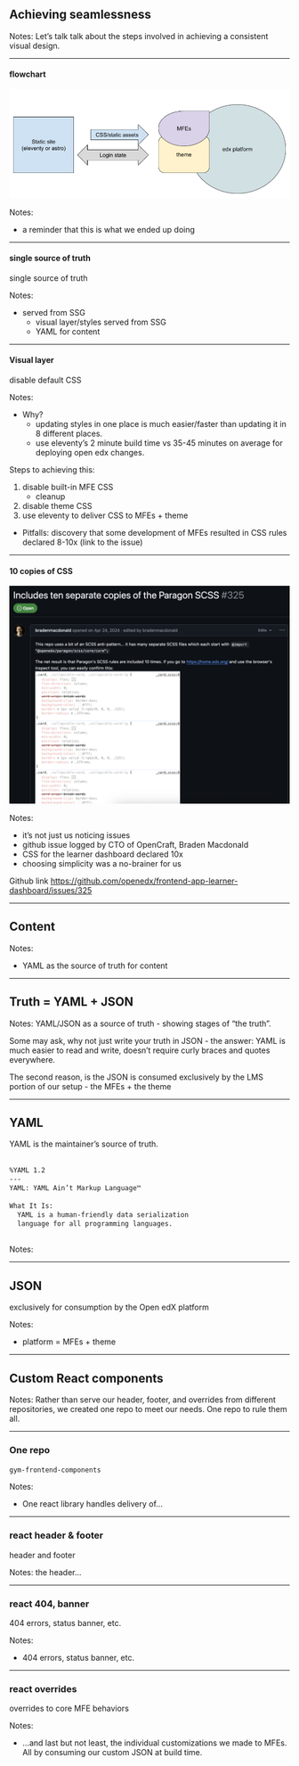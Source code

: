 ## Achieving seamlessness

Notes:
Let’s talk talk about the steps involved in achieving a consistent visual design.

------

#### flowchart <!-- .element: class="hide" -->

![Screenshot of Flowchart](img/gymnasium-flowchart.png)


Notes:
- a reminder that this is what we ended up doing

------

#### single source of truth <!-- .element: class="hide" -->

single source of truth

Notes:
- served from SSG
  - visual layer/styles served from SSG
  - YAML for content

------

#### Visual layer<!-- .element: class="hide" -->

disable default CSS

Notes:
- Why?
  - updating styles in one place is much easier/faster than updating it in 8 different places.
  - use eleventy’s 2 minute build time vs 35-45 minutes on average for deploying open edx changes.

Steps to achieving this:

1. disable built-in MFE CSS
    - cleanup
2. disable theme CSS
3. use eleventy to deliver CSS to MFEs + theme 

- Pitfalls: discovery that some development of MFEs resulted in CSS rules declared 8-10x (link to the issue)

------

#### 10 copies of CSS <!-- .element: class="hide" -->

<!-- .slide: data-background="black" class="" -->

![image of crazy scss](img/10-copies-scss.png)

Notes:
- it’s not just us noticing issues
- github issue logged by CTO of OpenCraft, Braden Macdonald
- CSS for the learner dashboard declared 10x
- choosing simplicity was a no-brainer for us

Github link https://github.com/openedx/frontend-app-learner-dashboard/issues/325

---

## Content

Notes:
- YAML as the source of truth for content

------

<!-- .slide: data-background="black" class="" -->

## Truth = YAML + JSON<!-- .element: class="r-fit-text" -->

Notes:
YAML/JSON as a source of truth - showing stages of “the truth”.

Some may ask, why not just write your truth in JSON - the answer:  YAML is much easier to read and write, doesn’t require curly braces and quotes everywhere.

The second reason, is the JSON is consumed exclusively by the LMS portion of our setup - the MFEs + the theme

------

## YAML

YAML is the maintainer’s source of truth.

<pre class="code-wrapper" data-id="code-animation">
  <code class="language-yml" data-line-numbers data-trim> 
%YAML 1.2
---
YAML: YAML Ain’t Markup Language™

What It Is:
  YAML is a human-friendly data serialization
  language for all programming languages.
  </code>
</pre>

Notes:

------

## JSON

exclusively for consumption by the Open edX platform

Notes:
- platform = MFEs + theme

---

## Custom React components

Notes:
Rather than serve our header, footer, and overrides from different repositories, we created one repo to meet our needs. One repo to rule them all.

------

### One repo

`gym-frontend-components`

Notes:
- One react library handles delivery of...

------

### react header & footer<!-- .element: class="hide" -->

header and footer

Notes: the header...

------


### react 404, banner <!-- .element: class="hide" -->

404 errors, status banner, etc.

Notes:
- 404 errors, status banner, etc.

------

### react overrides<!-- .element: class="hide" -->

overrides to core MFE behaviors

Notes: 
- ...and last but not least, the individual customizations we made to MFEs.
All by consuming our custom JSON at build time.

